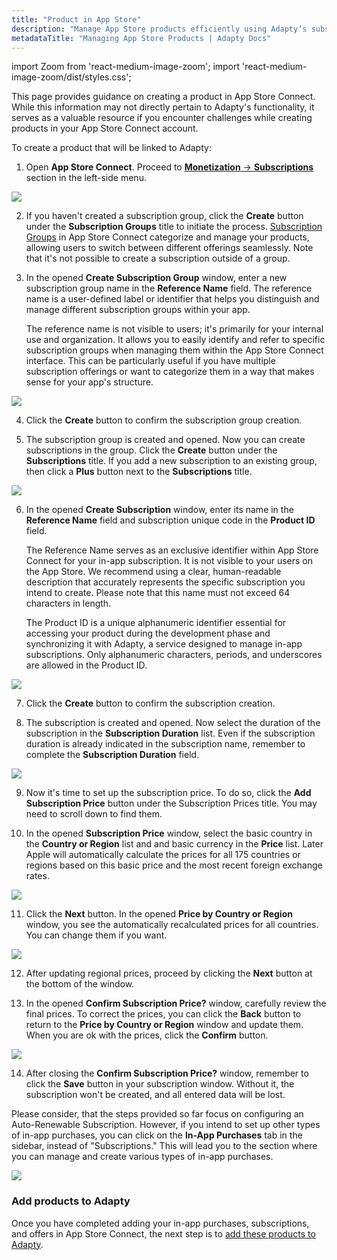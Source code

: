 ```yaml
---
title: "Product in App Store"
description: "Manage App Store products efficiently using Adapty’s subscription tools."
metadataTitle: "Managing App Store Products | Adapty Docs"
---
```


import Zoom from 'react-medium-image-zoom';
import 'react-medium-image-zoom/dist/styles.css';

This page provides guidance on creating a product in App Store Connect. While this information may not directly pertain to Adapty's functionality, it serves as a valuable resource if you encounter challenges while creating products in your App Store Connect account.

To create a product that will be linked to Adapty:

1. Open **App Store Connect**. Proceed to [**Monetization** → **Subscriptions**](https://appstoreconnect.apple.com/apps/6477523342/distribution/subscriptions) section in the left-side menu.

   

<Zoom>
  <img src={require('./img/148c3b5-subscriptions.webp').default}
  style={{
    border: '1px solid #727272', /* border width and color */
    width: '700px', /* image width */
    display: 'block', /* for alignment */
    margin: '0 auto' /* center alignment */
  }}
/>
</Zoom>




2. If you haven't created a subscription group, click the **Create** button under the **Subscription Groups** title to initiate the process. [Subscription Groups](https://developer.apple.com/help/app-store-connect/manage-subscriptions/offer-auto-renewable-subscriptions) in App Store Connect categorize and manage your products, allowing users to switch between different offerings seamlessly. Note that it's not possible to create a subscription outside of a group.

3. In the opened **Create Subscription Group** window, enter a new subscription group name in the **Reference Name** field. The reference name is a user-defined label or identifier that helps you distinguish and manage different subscription groups within your app.

   The reference name is not visible to users; it's primarily for your internal use and organization. It allows you to easily identify and refer to specific subscription groups when managing them within the App Store Connect interface. This can be particularly useful if you have multiple subscription offerings or want to categorize them in a way that makes sense for your app's structure.

<Zoom>
  <img src={require('./img/3f93c44-create_subscription_group.webp').default}
  style={{
    border: '1px solid #727272', /* border width and color */
    width: '700px', /* image width */
    display: 'block', /* for alignment */
    margin: '0 auto' /* center alignment */
  }}
/>
</Zoom>





4. Click the **Create** button to confirm the subscription group creation.

5. The subscription group is created and opened. Now you can create subscriptions in the group. Click the **Create** button under the **Subscriptions** title. If you add a  new subscription to an existing group, then click a **Plus** button next to the **Subscriptions** title.

   

<Zoom>
  <img src={require('./img/22fc643-add_subscription.webp').default}
  style={{
    border: '1px solid #727272', /* border width and color */
    width: '700px', /* image width */
    display: 'block', /* for alignment */
    margin: '0 auto' /* center alignment */
  }}
/>
</Zoom>




6. In the opened **Create Subscription** window, enter its name in the **Reference Name** field and subscription unique code in the **Product ID** field.  

   The Reference Name serves as an exclusive identifier within App Store Connect for your in-app subscription. It is not visible to your users on the App Store. We recommend using a clear, human-readable description that accurately represents the specific subscription you intend to create. Please note that this name must not exceed 64 characters in length.

   The Product ID is a unique alphanumeric identifier essential for accessing your product during the development phase and synchronizing it with Adapty, a service designed to manage in-app subscriptions. Only alphanumeric characters, periods, and underscores are allowed in the Product ID.

   

<Zoom>
  <img src={require('./img/04aca55-create_subscription.webp').default}
  style={{
    border: 'none', /* border width and color */
    width: '700px', /* image width */
    display: 'block', /* for alignment */
    margin: '0 auto' /* center alignment */
  }}
/>
</Zoom>




7. Click the **Create** button to confirm the subscription creation.

8. The subscription is created and opened. Now select the duration of the subscription in the **Subscription Duration** list. Even if the subscription duration is already indicated in the subscription name, remember to complete the **Subscription Duration** field.

   

<Zoom>
  <img src={require('./img/f56cf0f-subscription_duration.webp').default}
  style={{
    border: '1px solid #727272', /* border width and color */
    width: '700px', /* image width */
    display: 'block', /* for alignment */
    margin: '0 auto' /* center alignment */
  }}
/>
</Zoom>




9. Now it's time to set up the subscription price. To do so, click the **Add Subscription Price** button under the Subscription Prices title. You may need to scroll down to find them.

10. In the opened **Subscription Price** window, select the basic country in the **Country or Region** list and and basic currency in the **Price** list.  Later Apple will automatically calculate the prices for all 175 countries or regions based on this basic price and the most recent foreign exchange rates.

    

<Zoom>
  <img src={require('./img/de1cec8-subscription_price.webp').default}
  style={{
    border: '1px solid #727272', /* border width and color */
    width: '700px', /* image width */
    display: 'block', /* for alignment */
    margin: '0 auto' /* center alignment */
  }}
/>
</Zoom>




11. Click the **Next** button. In the opened **Price by Country or Region** window, you see the automatically recalculated prices for all countries. You can change them if you want.

    

<Zoom>
  <img src={require('./img/2a047a6-price_by_country.webp').default}
  style={{
    border: '1px solid #727272', /* border width and color */
    width: '700px', /* image width */
    display: 'block', /* for alignment */
    margin: '0 auto' /* center alignment */
  }}
/>
</Zoom>




12. After updating regional prices, proceed by clicking the **Next** button at the bottom of the window.

13. In the opened **Confirm Subscription Price?** window, carefully review the final prices. To correct the prices, you can click the **Back** button to return to the **Price by Country or Region** window and update them. When you are ok with the prices, click the **Confirm** button.

<Zoom>
  <img src={require('./img/d2b2031-confirm_prices.webp').default}
  style={{
    border: '1px solid #727272', /* border width and color */
    width: '700px', /* image width */
    display: 'block', /* for alignment */
    margin: '0 auto' /* center alignment */
  }}
/>
</Zoom>





14. After closing the **Confirm Subscription Price?** window, remember to click the **Save** button in your subscription window. Without it, the subscription won't be created, and all entered data will be lost.

Please consider, that the steps provided so far focus on configuring an Auto-Renewable Subscription. However, if you intend to set up other types of in-app purchases, you can click on the **In-App Purchases** tab in the sidebar, instead of "Subscriptions." This will lead you to the section where you can manage and create various types of in-app purchases.

<Zoom>
  <img src={require('./img/5663d85-in-app_purchases.webp').default}
  style={{
    border: '1px solid #727272', /* border width and color */
    width: '700px', /* image width */
    display: 'block', /* for alignment */
    margin: '0 auto' /* center alignment */
  }}
/>
</Zoom>



### Add products to Adapty

Once you have completed adding your in-app purchases, subscriptions, and offers in App Store Connect, the next step is to [add these products to Adapty](create-product).